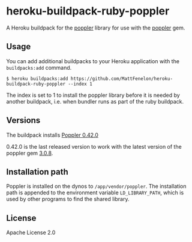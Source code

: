 # heroku-buildpack-ruby-poppler

A Heroku buildpack for the [poppler](https://poppler.freedesktop.org/) library
for use with the [poppler](https://rubygems.org/gems/poppler/) gem.

## Usage

You can add additional buildpacks to your Heroku application with the
`buildpacks:add` command.

```shell
$ heroku buildpacks:add https://github.com/MattFenelon/heroku-buildpack-ruby-poppler --index 1
```

The index is set to 1 to install the poppler library before it is needed by
another buildpack, i.e. when bundler runs as part of the ruby
buildpack.

## Versions

The buildpack installs [Poppler 0.42.0](https://poppler.freedesktop.org/releases.html)

0.42.0 is the last released version to work with the latest version of the poppler
gem [3.0.8](https://rubygems.org/gems/poppler/versions/3.0.8).

## Installation path

Poppler is installed on the dynos to `/app/vendor/poppler`. The installation
path is appended to the environment variable `LD_LIBRARY_PATH`, which is used
by other programs to find the shared library.

## License

Apache License 2.0
